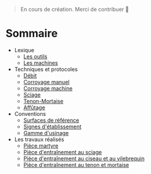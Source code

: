 <!-- TITLE: Cours d'Atelier -->
<!-- SUBTITLE: Page d'accueil des cours d'Atelier -->

> En cours de création. Merci de contribuer 🙂

# Sommaire
* Lexique
	* [Les outils](atelier/lexique-outils)
	* [Les machines](atelier/lexique-machines)
* Techniques et protocoles
	* [Débit](atelier/technique-debit)
	* [Corroyage manuel](atelier/technique-corroyage-manuel)
	* [Corroyage machine](atelier/technique-corroyage-machine)
	* [Sciage](atelier/technique-sciage)
	* [Tenon-Mortaise](atelier/technique-tenon-mortaise)
	* [Affûtage](atelier/technique-affutage)
* Conventions
	* [Surfaces de référence](atelier/conventions-surface-de-reference)
	* [Signes d'établissement](atelier/conventions-signes-etablissement)
	* [Gamme d'usinage](atelier/conventions-gamme-usinage)
* Les travaux réalisés
	* [Pièce martyre](atelier/travaux-martyre)
	* [Pièce d'entraînement au sciage](atelier/travaux-sciage)
	* [Pièce d'entraînement au ciseau et au vilebrequin](atelier/travaux-ciseau-et-vilebrequin)
	* [Pièce d'entraînement au tenon et mortaise](atelier/travaux-tenon-mortaise)
